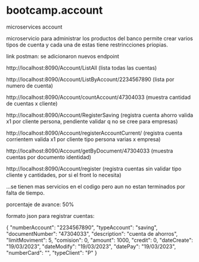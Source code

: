 # bootcamp.account
microservices account

microservicio para administrar los productos del banco
permite crear varios tipos de cuenta y cada una de estas tiene restrincciones priopias.

link postman: se adicionaron nuevos endpoint

http://localhost:8090/Account/ListAll (lista todas las cuentas)

http://localhost:8090/Account/ListByAccount/2234567890 (lista por numero de cuenta)

http://localhost:8090/Account/countAccount/47304033 (muestra cantidad de cuentas x cliente)

http://localhost:8090/Account/RegisterSaving (registra cuenta ahorro valida x1 por cliente persona, pendiente validar q no se cree para empresas)

http://localhost:8090/Account/registerAccountCurrent/ (registra cuenta corrientem valida x1 por cliente tipo persona varias x empresa)

http://localhost:8090/Account/getByDocument/47304033 (muestra cuentas por documento identidad)

http://localhost:8090/Account/register (registra cuentas sin validar tipo cliente y cantidades, por si el front lo necesita)




...se tienen mas servicios en el codigo pero aun no estan terminados por falta de tiempo.


porcentaje de avance: 50%


formato json para registrar cuentas:

{
"numberAccount": "2234567890",
"typeAccount": "saving",
"documentNumber": "47304033",
"description": "cuenta de ahorros",
"limitMoviment": 5,
"comision": 0,
"amount": 1000,
"credit": 0,
"dateCreate": "19/03/2023",
"dateModify": "19/03/2023",
"datePay": "19/03/2023",
"numberCard": "",
"typeClient": "P"
}